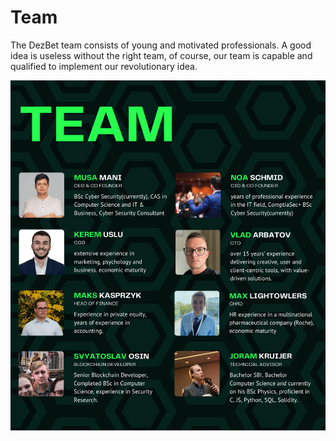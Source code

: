 # Team

The DezBet team consists of young and motivated professionals. A good idea is useless without the right team, of course, our team is capable and qualified to implement our revolutionary idea.

![](/static/Team_DezBet.png)
